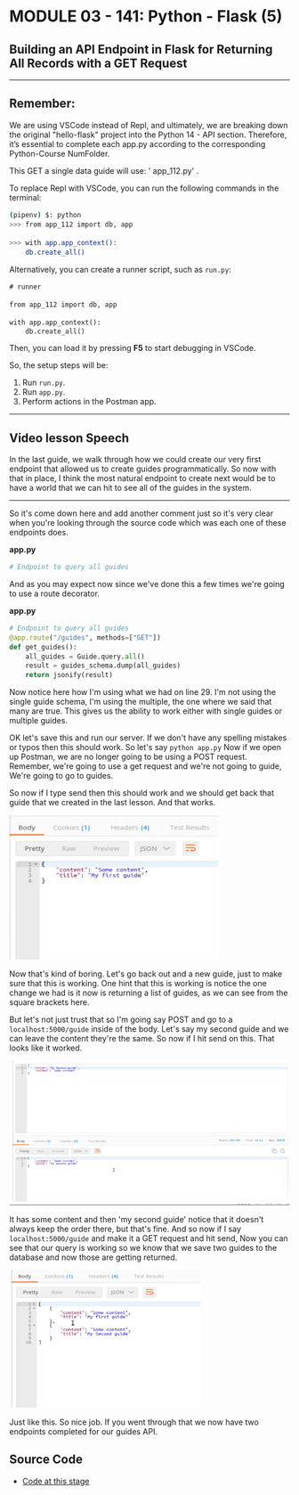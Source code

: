 # MODULE 03 - 141: Python - Flask (5)

## Building an API Endpoint in Flask for Returning All Records with a GET Request

*****

## Remember:

We are using VSCode instead of Repl, and ultimately, we are breaking down the original "hello-flask" project into the Python 14 - API section. Therefore, it’s essential to complete each app.py according to the corresponding Python-Course NumFolder.

This GET a single data guide will use: ' app_112.py' .

To replace Repl with VSCode, you can run the following commands in the terminal:    

```bash
(pipenv) $: python
>>> from app_112 import db, app

>>> with app.app_context():
    db.create_all()
```

Alternatively, you can create a runner script, such as `run.py`:

```
# runner

from app_112 import db, app

with app.app_context():
    db.create_all()
```

Then, you can load it by pressing **F5** to start debugging in VSCode.

So, the setup steps will be:

1. Run `run.py`.
2. Run `app.py`.
3. Perform actions in the Postman app.

---

## Video lesson Speech

In the last guide, we walk through how we could create our very first 
endpoint that allowed us to create guides programmatically. So now with 
that in place, I think the most natural endpoint to create next would be
 to have a world that we can hit to see all of the guides in the system.

****

So it's come down here and add another comment just so it's very clear when you're looking through the source code which was each one of these endpoints does. 

**app.py**

```py
# Endpoint to query all guides
```

And as you may expect now since we've done this a few times we're going to use a route decorator. 

**app.py**

```python
# Endpoint to query all guides
@app.route("/guides", methods=["GET"])
def get_guides():
    all_guides = Guide.query.all()
    result = guides_schema.dump(all_guides)
    return jsonify(result)
```

Now notice here how I'm using what we had on line 29. I'm not using the single guide schema, I'm using the multiple, the one where we said that many are true. This gives us the ability to work either with single guides or multiple guides. 

OK let's save this and run our server. If we don't have any spelling mistakes or typos then this should work. So let's say `python app.py` Now if we open up Postman, we are no longer going to be using a POST request. Remember, we're going to use a get request and we're not going to guide, We're going to go to guides. 

So now if I type send then this should work and we should get back that guide that we created in the last lesson. And that works. 

![large](./03-141_IMG1.png)

Now that's kind of boring. Let's go back out and a new guide, just to make sure that this is working. One hint that this is working is notice the one change we had is it now is returning a list of guides, as we can see from the square brackets here. 

But let's not just trust that so I'm going say POST and go to a `localhost:5000/guide` inside of the body. Let's say my second guide and we can leave the content they're the same. So now if I hit send on this. That looks like it worked. 

![large](./03-141_IMG2.png)

It has some content and then 'my second guide' notice that it doesn't always keep the order there, but that's fine. And so now if I say `localhost:5000/guide` and make it a GET request and hit send, Now you can see that our query is working so we know that we save two guides to the database and now those are getting returned.

![large](./03-141_IMG3.png)

Just like this. So nice job. If you went through that we now have two endpoints completed for our guides API.

## Source Code

- [Code at this stage](https://github.com/bottega-code-school/hello-flask/tree/d08a5bfa1aa9465ad2221a96189d0d6b66ce088b)
